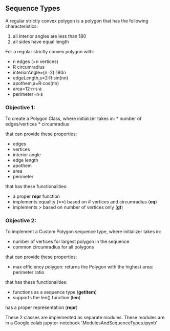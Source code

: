 ## Sequence Types

A regular strictly convex polygon is a polygon that has the following characteristics:

  1. all interior angles are less than 180
  2. all sides have equal length
 
For a regular strictly convex polygon with:
  * n edges (=n vertices)
  * R circumradius
  * interiorAngle=(n−2)⋅180n
  * edgeLength,s=2⋅R⋅sin(πn)
  * apothem,a=R⋅cos(πn)
  * area=12⋅n⋅s⋅a
  * perimeter=n⋅s

### Objective 1:
To create a Polygon Class, where initializer takes in:
    * number of edges/vertices
    * circumradius

that can provide these properties:
  * edges
  * vertices  
  * interior angle
  * edge length
  * apothem
  * area
  * perimeter

that has these functionalities:
  * a proper __repr__ function
  * implements equality (==) based on # vertices and circumradius (__eq__)
  * implements > based on number of vertices only (__gt__)


### Objective 2:
To implement a Custom Polygon sequence type, where initializer takes in:
  * number of vertices for largest polygon in the sequence
  * common circumradius for all polygons

that can provide these properties:
  * max efficiency polygon: returns the Polygon with the highest area: perimeter ratio

that has these functionalities:
  * functions as a sequence type (__getitem__)
  * supports the len() function (__len__)

has a proper representation (__repr__)

These 2 classes are implemented as separate modules. These modules are in a Google colab jupyter-notebook 'ModulesAndSequenceTypes.ipynb'


 
